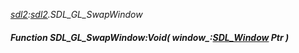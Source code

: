 _[sdl2](../../modules/sdl2/sdl2-module.md):[sdl2](../../modules/sdl2/sdl2-module.md).SDL\_GL\_SwapWindow_
##### Function SDL\_GL\_SwapWindow:Void( window_:[SDL_Window](../../modules/sdl2/sdl2-sdl_window.md) Ptr )
